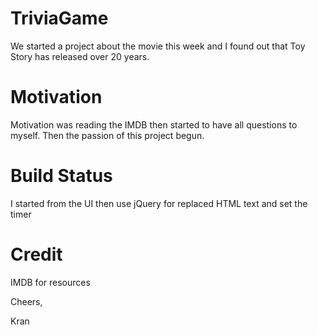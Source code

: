# TriviaGame

We started a project about the movie this week and I found out that Toy Story has released over 20 years. 

# Motivation

Motivation was reading the IMDB then started to have all questions to myself. Then the passion of this project begun.

# Build Status

I started from the UI then use jQuery for replaced HTML text and set the timer

# Credit

IMDB for resources

Cheers,

Kran
